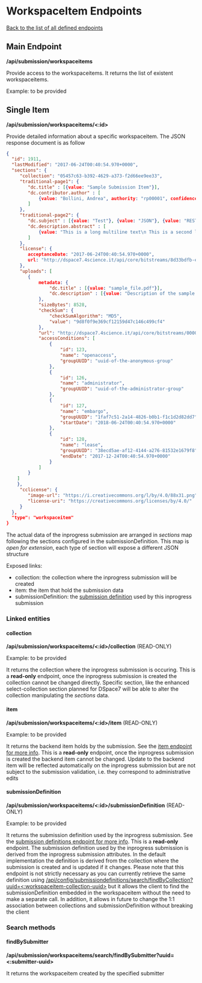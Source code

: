 # WorkspaceItem Endpoints
[Back to the list of all defined endpoints](endpoints.md)

## Main Endpoint
**/api/submission/workspaceitems**   

Provide access to the workspaceitems. It returns the list of existent workspaceitems.

Example: to be provided

## Single Item
**/api/submission/workspaceitems/<:id>**

Provide detailed information about a specific workspaceitem. The JSON response document is as follow
```json
{
  "id": 1911,
  "lastModified": "2017-06-24T00:40:54.970+0000",
  "sections": {
  	 "collection": "05457c63-b392-4629-a373-f2d66ee9ee33",
  	 "traditional-page1": {
  	 	"dc.title" : [{value: "Sample Submission Item"}],
  	 	"dc.contributor.author" : [
  	 		{value: "Bollini, Andrea", authority: "rp00001", confidence: 600}
  	 	]
  	 },
  	 "traditional-page2": {
  	 	"dc.subject" : [{value: "Test"}, {value: "JSON"}, {value: "REST"}],
  	 	"dc.description.abstract" : [
  	 		{value: "This is a long multiline text\n This is a second line of the abstract"}
  	 	]
  	 },
  	 "license": {
  	 	acceptanceDate: "2017-06-24T00:40:54.970+0000",
  	 	url: "http://dspace7.4science.it/api/core/bitstreams/8d33bdfb-e7ba-43e6-a93a-f445b7e8a1e2/content"
  	 },
  	 "uploads": [ 
  	 	{
  	 		metadata: {
  	 			"dc.title" : [{value: "sample_file.pdf"}],
  	 			"dc.description" : [{value: "Description of the sample file"}]
  	 		},
  	 		"sizeBytes": 8528,
			"checkSum": {
			    "checkSumAlgorithm": "MD5",
			    "value": "9d8f0f9e369cf12159d47c146c499cf4"
			},
  	 		"url": "http://dspace7.4science.it/api/core/bitstreams/00001abf-b2e0-477a-99de-104db7cb6469/content",
  	 		"accessConditions": [
  	 			{
  	 				"id": 123,
	  	 			"name": "openaccess",
	  	 			"groupUUID": "uuid-of-the-anonymous-group"
  	 			},
  	 			{
  	 				"id": 126,
	  	 			"name": "administrator",
	  	 			"groupUUID": "uuid-of-the-administrator-group"
  	 			},
  	 			{
  	 				"id": 127,
	  	 			"name": "embargo",
	  	 			"groupUUID": "1faf7c51-2a14-4826-b0b1-f1c1d2d82dd7",
	  	 			"startDate": "2018-06-24T00:40:54.970+0000"
  	 			},
  	 			{
  	 				"id": 128,
	  	 			"name": "lease",
	  	 			"groupUUID": "38ecd5ae-af12-4144-a276-81532e1679f8",
	  	 			"endDate": "2017-12-24T00:40:54.970+0000"
  	 			}
  	 		]
 		}
 	]
  	},
  	 "cclicense": {
  	 	"image-url": "https://i.creativecommons.org/l/by/4.0/88x31.png",
  	 	"license-uri": "https://creativecommons.org/licenses/by/4.0/"
  	 }
  },
  "type": "workspaceitem"
}
```

The actual data of the inprogress submission are arranged in *sections* map following the sections configured in the submissionDefinition. This map is *open for extension*, each type of section will expose a different JSON structure  

Exposed links:
* collection: the collection where the inprogress submission will be created
* item: the item that hold the submission data
* submissionDefinition: the [submission definition](submissiondefinitions.md) used by this inprogress submission


### Linked entities
#### collection
**/api/submission/workspaceitems/<:id>/collection** (READ-ONLY)

Example: to be provided

It returns the collection where the inprogress submission is occuring. This is a **read-only** endpoint, once the inprogress submission is created the collection cannot be changed directly. Specific section, like the enhanced select-collection section planned for DSpace7 will be able to alter the collection manipulating the *sections* data.

#### item
**/api/submission/workspaceitems/<:id>/item** (READ-ONLY)

Example: to be provided

It returns the backend item holds by the submission. See the [item endpoint for more info](items.md). This is a **read-only** endpoint, once the inprogress submission is created the backend item cannot be changed. Update to the backend item will be reflected automatically on the inprogress submission but are not subject to the submission validation, i.e. they correspond to administrative edits

#### submissionDefinition
**/api/submission/workspaceitems/<:id>/submissionDefinition** (READ-ONLY)

Example: to be provided

It returns the submission definition used by the inprogress submission. See the [submission definitions endpoint for more info](submissiondefinitions.md). This is a **read-only** endpoint. 
The submission definition used by the inprogress submission is derived from the inprogress submission attributes. In the default implementation the definition is derived from the collection where the submission is created and is updated if it changes. 
Please note that this endpoint is not strictly necessary as you can currently retrieve the same definition using [/api/config/submissiondefinitions/search/findByCollection?uuid=<:workspaceitem-collection-uuid>](submissiondefinitions.md#findByCollection) but it allows the client to find the submissionDefinition embedded in the workspaceitem without the need to make a separate call. 
In addition, it allows in future to change the 1:1 association between collections and submissionDefinition without breaking the client

### Search methods
#### findBySubmitter
**/api/submission/workspaceitems/search/findBySubmitter?uuid=<:submitter-uuid>**

It returns the workspaceitem created by the specified submitter